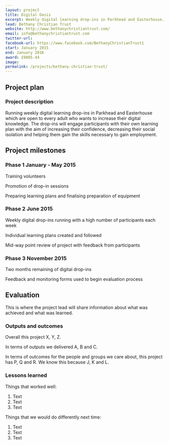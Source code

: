 ```yaml
---
layout: project
title: Digital Oasis
excerpt: Weekly digital learning drop-ins in Parkhead and Easterhouse.
lead: Bethany Christian Trust
website: http://www.bethanychristiantrust.com/
email: info@bethanychristiantrust.com
twitter-url:
facebook-url: https://www.facebook.com/BethanyChristianTrust1
start: January 2015
end: January 2016
award: £9885.44
image:
permalink: /projects/bethany-christian-trust/ 
---
```


## Project plan

### Project description

Running weekly digital learning drop-ins in Parkhead and Easterhouse which are open to every adult who wants to increase their digital knowledge. The drop-ins will engage participants with their own learning plan with the aim of increasing their confidence, decreasing their social isolation and helping them gain the skills necessary to gain employment. 


## Project milestones

### Phase 1 January - May 2015

Training volunteers

Promotion of drop-in sessions

Preparing learning plans and finalising preparation of equipment


### Phase 2 June 2015 

Weekly digital drop-ins running with a high number of participants each week

Individual learning plans created and followed

Mid-way point review of project with feedback from participants


### Phase 3 November 2015

Two months remaining of digital drop-ins 

Feedback and monitoring forms used to begin evaluation process

## Evaluation

This is where the project lead will share information about what was achieved and what was learned.

### Outputs and outcomes

Overall this project X, Y, Z.

In terms of outputs we delivered A, B and C.

In terms of outcomes for the people and groups we care about, this project has P, Q and R. We know this because J, K and L.

### Lessons learned

Things that worked well:

1. Text
2. Text
3. Text

Things that we would do differently next time:

1. Text
2. Text
3. Text
